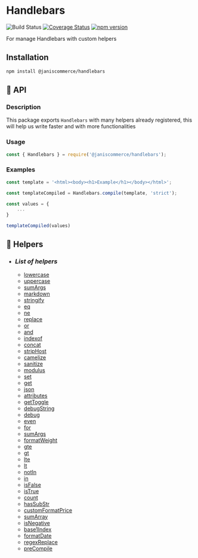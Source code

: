 # Handlebars

![Build Status](https://github.com/janis-commerce/handlebars/workflows/Build%20Status/badge.svg)
[![Coverage Status](https://coveralls.io/repos/github/janis-commerce/handlebars/badge.svg?branch=master)](https://coveralls.io/github/janis-commerce/handlebars?branch=master)
[![npm version](https://badge.fury.io/js/%40janiscommerce%2Fhandlebars.svg)](https://www.npmjs.com/package/@janiscommerce/handlebars)

For manage Handlebars with custom helpers

## Installation
```sh
npm install @janiscommerce/handlebars
```

## 📢 API

### Description
This package exports `Handlebars` with many helpers already registered, this will help us write faster and with more functionalities  
### Usage
```js
const { Handlebars } = require('@janiscommerce/handlebars');
```

### Examples
```js
const template = '<html><body><h1>Example</h1></body></html>';

const templateCompiled = Handlebars.compile(template, 'strict');

const values = {
	...
}

templateCompiled(values)
```

## 📢 Helpers

* ### *List of helpers*
  * [lowercase](https://github.com/janis-commerce/handlebars/blob/master/docs/helpers.md#lowercase)
  * [uppercase](https://github.com/janis-commerce/handlebars/blob/master/docs/helpers.md##uppercase)
  * [sumArgs](https://github.com/janis-commerce/handlebars/blob/master/docs/helpers.md##sumArgs)
  * [markdown](https://github.com/janis-commerce/handlebars/blob/master/docs/helpers.md##markdown)
  * [stringify](https://github.com/janis-commerce/handlebars/blob/master/docs/helpers.md##stringify)
  * [eq](https://github.com/janis-commerce/handlebars/blob/master/docs/helpers.md##eq)
  * [ne](https://github.com/janis-commerce/handlebars/blob/master/docs/helpers.md##ne)
  * [replace](https://github.com/janis-commerce/handlebars/blob/master/docs/helpers.md##replace)
  * [or](https://github.com/janis-commerce/handlebars/blob/master/docs/helpers.md##or)
  * [and](https://github.com/janis-commerce/handlebars/blob/master/docs/helpers.md##and)
  * [indexof](https://github.com/janis-commerce/handlebars/blob/master/docs/helpers.md##indexof)
  * [concat](https://github.com/janis-commerce/handlebars/blob/master/docs/helpers.md##concat)
  * [stripHost](https://github.com/janis-commerce/handlebars/blob/master/docs/helpers.md##stripHost)
  * [camelize](https://github.com/janis-commerce/handlebars/blob/master/docs/helpers.md##camelize)
  * [sanitize](https://github.com/janis-commerce/handlebars/blob/master/docs/helpers.md##sanitize)
  * [modulus](https://github.com/janis-commerce/handlebars/blob/master/docs/helpers.md##modulus)
  * [set](https://github.com/janis-commerce/handlebars/blob/master/docs/helpers.md##set)
  * [get](https://github.com/janis-commerce/handlebars/blob/master/docs/helpers.md##get)
  * [json](https://github.com/janis-commerce/handlebars/blob/master/docs/helpers.md##json)
  * [attributes](https://github.com/janis-commerce/handlebars/blob/master/docs/helpers.md##attributes)
  * [getToggle](https://github.com/janis-commerce/handlebars/blob/master/docs/helpers.md##getToggle)
  * [debugString](https://github.com/janis-commerce/handlebars/blob/master/docs/helpers.md##debugString)
  * [debug](https://github.com/janis-commerce/handlebars/blob/master/docs/helpers.md##debug)
  * [even](https://github.com/janis-commerce/handlebars/blob/master/docs/helpers.md##even)
  * [for](https://github.com/janis-commerce/handlebars/blob/master/docs/helpers.md##for)
  * [sumArgs](https://github.com/janis-commerce/handlebars/blob/master/docs/helpers.md##sumArgs)
  * [formatWeight](https://github.com/janis-commerce/handlebars/blob/master/docs/helpers.md##formatWeight)
  * [gte](https://github.com/janis-commerce/handlebars/blob/master/docs/helpers.md##gte)
  * [gt](https://github.com/janis-commerce/handlebars/blob/master/docs/helpers.md##gt)
  * [lte](https://github.com/janis-commerce/handlebars/blob/master/docs/helpers.md##lte)
  * [lt](https://github.com/janis-commerce/handlebars/blob/master/docs/helpers.md##lt)
  * [notIn](https://github.com/janis-commerce/handlebars/blob/master/docs/helpers.md##notIn)
  * [in](https://github.com/janis-commerce/handlebars/blob/master/docs/helpers.md##in)
  * [isFalse](https://github.com/janis-commerce/handlebars/blob/master/docs/helpers.md##isFalse)
  * [isTrue](https://github.com/janis-commerce/handlebars/blob/master/docs/helpers.md##isTrue)
  * [count](https://github.com/janis-commerce/handlebars/blob/master/docs/helpers.md##count)
  * [hasSubStr](https://github.com/janis-commerce/handlebars/blob/master/docs/helpers.md##hasSubStr)
  * [customFormatPrice](https://github.com/janis-commerce/handlebars/blob/master/docs/helpers.md##customFormatPrice)
  * [sumArray](https://github.com/janis-commerce/handlebars/blob/master/docs/helpers.md##sumArray)
  * [isNegative](https://github.com/janis-commerce/handlebars/blob/master/docs/helpers.md##isNegative)
  * [base1Index](https://github.com/janis-commerce/handlebars/blob/master/docs/helpers.md##base1Index)
  * [formatDate](https://github.com/janis-commerce/handlebars/blob/master/docs/helpers.md##formatDate)
  * [regexReplace](https://github.com/janis-commerce/handlebars/blob/master/docs/helpers.md##regexReplace)
  * [preCompile](https://github.com/janis-commerce/handlebars/blob/master/docs/preCompile.md)